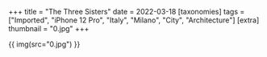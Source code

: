 +++
title = "The Three Sisters"
date = 2022-03-18
[taxonomies]
tags = ["Imported", "iPhone 12 Pro", "Italy", "Milano", "City", "Architecture"]
[extra]
thumbnail = "0.jpg"
+++

{{ img(src="0.jpg") }}
